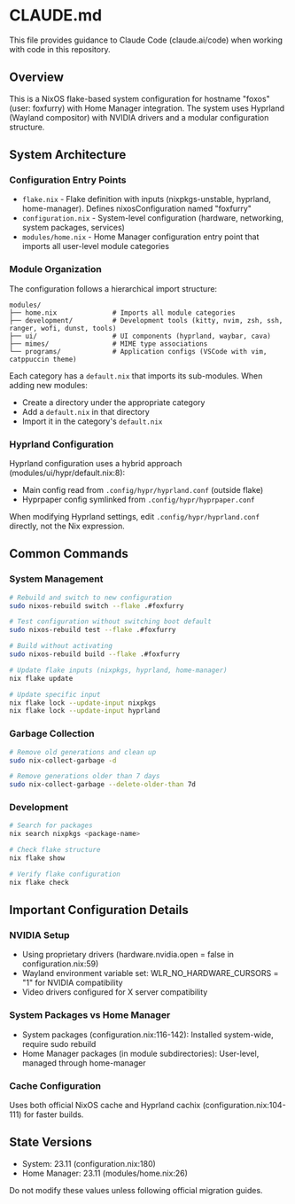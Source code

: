 # CLAUDE.md

This file provides guidance to Claude Code (claude.ai/code) when working with code in this repository.

## Overview

This is a NixOS flake-based system configuration for hostname "foxos" (user: foxfurry) with Home Manager integration. The system uses Hyprland (Wayland compositor) with NVIDIA drivers and a modular configuration structure.

## System Architecture

### Configuration Entry Points

- `flake.nix` - Flake definition with inputs (nixpkgs-unstable, hyprland, home-manager). Defines nixosConfiguration named "foxfurry"
- `configuration.nix` - System-level configuration (hardware, networking, system packages, services)
- `modules/home.nix` - Home Manager configuration entry point that imports all user-level module categories

### Module Organization

The configuration follows a hierarchical import structure:

```
modules/
├── home.nix              # Imports all module categories
├── development/          # Development tools (kitty, nvim, zsh, ssh, ranger, wofi, dunst, tools)
├── ui/                   # UI components (hyprland, waybar, cava)
├── mimes/                # MIME type associations
└── programs/             # Application configs (VSCode with vim, catppuccin theme)
```

Each category has a `default.nix` that imports its sub-modules. When adding new modules:
- Create a directory under the appropriate category
- Add a `default.nix` in that directory
- Import it in the category's `default.nix`

### Hyprland Configuration

Hyprland configuration uses a hybrid approach (modules/ui/hypr/default.nix:8):
- Main config read from `.config/hypr/hyprland.conf` (outside flake)
- Hyprpaper config symlinked from `.config/hypr/hyprpaper.conf`

When modifying Hyprland settings, edit `.config/hypr/hyprland.conf` directly, not the Nix expression.

## Common Commands

### System Management

```bash
# Rebuild and switch to new configuration
sudo nixos-rebuild switch --flake .#foxfurry

# Test configuration without switching boot default
sudo nixos-rebuild test --flake .#foxfurry

# Build without activating
sudo nixos-rebuild build --flake .#foxfurry

# Update flake inputs (nixpkgs, hyprland, home-manager)
nix flake update

# Update specific input
nix flake lock --update-input nixpkgs
nix flake lock --update-input hyprland
```

### Garbage Collection

```bash
# Remove old generations and clean up
sudo nix-collect-garbage -d

# Remove generations older than 7 days
sudo nix-collect-garbage --delete-older-than 7d
```

### Development

```bash
# Search for packages
nix search nixpkgs <package-name>

# Check flake structure
nix flake show

# Verify flake configuration
nix flake check
```

## Important Configuration Details

### NVIDIA Setup

- Using proprietary drivers (hardware.nvidia.open = false in configuration.nix:59)
- Wayland environment variable set: WLR_NO_HARDWARE_CURSORS = "1" for NVIDIA compatibility
- Video drivers configured for X server compatibility

### System Packages vs Home Manager

- System packages (configuration.nix:116-142): Installed system-wide, require sudo rebuild
- Home Manager packages (in module subdirectories): User-level, managed through home-manager

### Cache Configuration

Uses both official NixOS cache and Hyprland cachix (configuration.nix:104-111) for faster builds.

## State Versions

- System: 23.11 (configuration.nix:180)
- Home Manager: 23.11 (modules/home.nix:26)

Do not modify these values unless following official migration guides.
